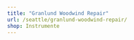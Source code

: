 ```yaml
---
title: "Granlund Woodwind Repair"
url: /seattle/granlund-woodwind-repair/
shop: Instrumente
---
```

